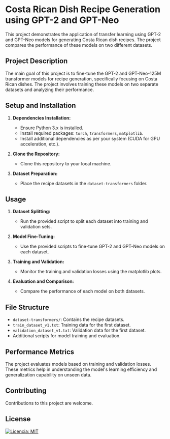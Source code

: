 # Costa Rican Dish Recipe Generation using GPT-2 and GPT-Neo

This project demonstrates the application of transfer learning using GPT-2 and GPT-Neo models for generating Costa Rican dish recipes. The project compares the performance of these models on two different datasets.

## Project Description

The main goal of this project is to fine-tune the GPT-2 and GPT-Neo-125M transformer models for recipe generation, specifically focusing on Costa Rican dishes. The project involves training these models on two separate datasets and analyzing their performance.

## Setup and Installation

1. **Dependencies Installation:**
   - Ensure Python 3.x is installed.
   - Install required packages: `torch`, `transformers`, `matplotlib`.
   - Install additional dependencies as per your system (CUDA for GPU acceleration, etc.).

2. **Clone the Repository:**
   - Clone this repository to your local machine.

3. **Dataset Preparation:**
   - Place the recipe datasets in the `dataset-transformers` folder.

## Usage

1. **Dataset Splitting:**
   - Run the provided script to split each dataset into training and validation sets.

2. **Model Fine-Tuning:**
   - Use the provided scripts to fine-tune GPT-2 and GPT-Neo models on each dataset.

3. **Training and Validation:**
   - Monitor the training and validation losses using the matplotlib plots.

4. **Evaluation and Comparison:**
   - Compare the performance of each model on both datasets.

## File Structure

- `dataset-transformers/`: Contains the recipe datasets.
- `train_dataset_v1.txt`: Training data for the first dataset.
- `validation_dataset_v1.txt`: Validation data for the first dataset.
- Additional scripts for model training and evaluation.

## Performance Metrics

The project evaluates models based on training and validation losses. These metrics help in understanding the model's learning efficiency and generalization capability on unseen data.

## Contributing

Contributions to this project are welcome.

## License
[![Licencia: MIT](https://img.shields.io/badge/Licencia-MIT-amarillo.svg)](./LICENSE)